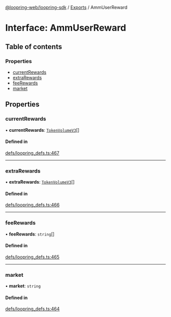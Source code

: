 [@loopring-web/loopring-sdk](../README.md) / [Exports](../modules.md) / AmmUserReward

# Interface: AmmUserReward

## Table of contents

### Properties

- [currentRewards](AmmUserReward.md#currentrewards)
- [extraRewards](AmmUserReward.md#extrarewards)
- [feeRewards](AmmUserReward.md#feerewards)
- [market](AmmUserReward.md#market)

## Properties

### currentRewards

• **currentRewards**: [`TokenVolumeV3`](TokenVolumeV3.md)[]

#### Defined in

[defs/loopring_defs.ts:467](https://github.com/Loopring/loopring_sdk/blob/24fdf4c/src/defs/loopring_defs.ts#L467)

___

### extraRewards

• **extraRewards**: [`TokenVolumeV3`](TokenVolumeV3.md)[]

#### Defined in

[defs/loopring_defs.ts:466](https://github.com/Loopring/loopring_sdk/blob/24fdf4c/src/defs/loopring_defs.ts#L466)

___

### feeRewards

• **feeRewards**: `string`[]

#### Defined in

[defs/loopring_defs.ts:465](https://github.com/Loopring/loopring_sdk/blob/24fdf4c/src/defs/loopring_defs.ts#L465)

___

### market

• **market**: `string`

#### Defined in

[defs/loopring_defs.ts:464](https://github.com/Loopring/loopring_sdk/blob/24fdf4c/src/defs/loopring_defs.ts#L464)
